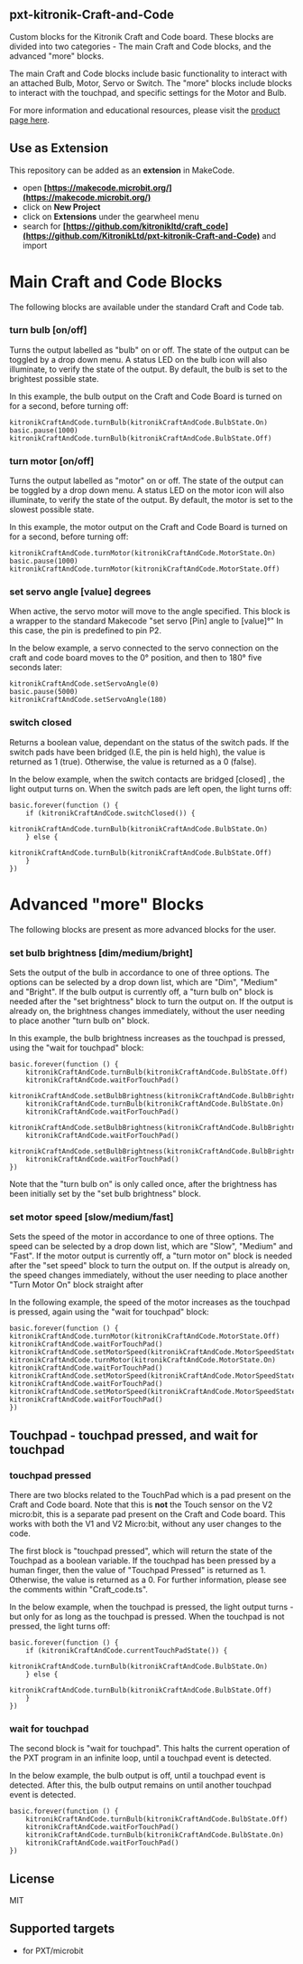 ## pxt-kitronik-Craft-and-Code
Custom blocks for the Kitronik Craft and Code board.
These blocks are divided into two categories - The main Craft and Code blocks, and the advanced "more" blocks.

The main Craft and Code blocks include basic functionality to interact with an attached Bulb, Motor, Servo or Switch.
The "more" blocks include blocks to interact with the touchpad, and specific settings for the Motor and Bulb.

For more information and educational resources, please visit the [product page here](https://kitronik.co.uk/products/56120).

## Use as Extension

This repository can be added as an **extension** in MakeCode.

* open **[https://makecode.microbit.org/](https://makecode.microbit.org/)**
* click on **New Project**
* click on **Extensions** under the gearwheel menu
* search for **[https://github.com/kitronikltd/craft_code](https://github.com/KitronikLtd/pxt-kitronik-Craft-and-Code)** and import

# Main Craft and Code Blocks

The following blocks are available under the standard Craft and Code tab. 

### turn bulb [on/off]

Turns the output labelled as "bulb" on or off.
The state of the output can be toggled by a drop down menu. 
A status LED on the bulb icon will also illuminate, to verify the state of the output. 
By default, the bulb is set to the brightest possible state.

In this example, the bulb output on the Craft and Code Board is turned on for a second, before turning off:
```blocks
kitronikCraftAndCode.turnBulb(kitronikCraftAndCode.BulbState.On)
basic.pause(1000)
kitronikCraftAndCode.turnBulb(kitronikCraftAndCode.BulbState.Off)
```
### turn motor [on/off]

Turns the output labelled as "motor" on or off.
The state of the output can be toggled by a drop down menu. 
A status LED on the motor icon will also illuminate, to verify the state of the output. 
By default, the motor is set to the slowest possible state.

In this example, the motor output on the Craft and Code Board is turned on for a second, before turning off:
```blocks
kitronikCraftAndCode.turnMotor(kitronikCraftAndCode.MotorState.On)
basic.pause(1000)
kitronikCraftAndCode.turnMotor(kitronikCraftAndCode.MotorState.Off)
```

### set servo angle [value] degrees

When active, the servo motor will move to the angle specified. 
This block is a wrapper to the standard Makecode "set servo [Pin] angle to [value]°"
In this case, the pin is predefined to pin P2. 

In the below example, a servo connected to the servo connection on the craft and code board moves to
the 0° position, and then to 180° five seconds later:
```blocks
kitronikCraftAndCode.setServoAngle(0)
basic.pause(5000)
kitronikCraftAndCode.setServoAngle(180)
```

### switch closed

Returns a boolean value, dependant on the status of the switch pads. 
If the switch pads have been bridged (I.E, the pin is held high), the value is returned as 1 (true).
Otherwise, the value is returned as a 0 (false). 

In the below example, when the switch contacts are bridged [closed] , the light output turns on.
When the switch pads are left open, the light turns off:
```blocks
basic.forever(function () {
    if (kitronikCraftAndCode.switchClosed()) {
        kitronikCraftAndCode.turnBulb(kitronikCraftAndCode.BulbState.On)
    } else {
        kitronikCraftAndCode.turnBulb(kitronikCraftAndCode.BulbState.Off)
    }
})
```
# Advanced "more" Blocks

The following blocks are present as more advanced blocks for the user. 

### set bulb brightness [dim/medium/bright]

Sets the output of the bulb in accordance to one of three options. 
The options can be selected by a drop down list, which are "Dim", "Medium" and "Bright". 
If the bulb output is currently off, a "turn bulb on" block is needed after the "set brightness" block to turn the output on.
If the output is already on, the brightness changes immediately, without the user needing to place another "turn bulb on" block.

In this example, the bulb brightness increases as the touchpad is pressed, using the "wait for touchpad" block:
```blocks
basic.forever(function () {
    kitronikCraftAndCode.turnBulb(kitronikCraftAndCode.BulbState.Off)
    kitronikCraftAndCode.waitForTouchPad()
    kitronikCraftAndCode.setBulbBrightness(kitronikCraftAndCode.BulbBrightnessState.Dim)
    kitronikCraftAndCode.turnBulb(kitronikCraftAndCode.BulbState.On)
    kitronikCraftAndCode.waitForTouchPad()
    kitronikCraftAndCode.setBulbBrightness(kitronikCraftAndCode.BulbBrightnessState.Medium)
    kitronikCraftAndCode.waitForTouchPad()
    kitronikCraftAndCode.setBulbBrightness(kitronikCraftAndCode.BulbBrightnessState.Bright)
    kitronikCraftAndCode.waitForTouchPad()
})
```
Note that the "turn bulb on" is only called once, after the brightness has been initially set by the "set bulb brightness" block.

### set motor speed [slow/medium/fast]

Sets the speed of the motor in accordance to one of three options. 
The speed can be selected by a drop down list, which are "Slow", "Medium" and "Fast". 
If the motor output is currently off, a "turn motor on" block is needed after the "set speed" block to turn the output on.
If the output is already on, the speed changes immediately, without the user needing to place another "Turn Motor On" block straight after

In the following example, the speed of the motor increases as the touchpad is pressed, again using the "wait for touchpad" block:
```blocks
basic.forever(function () {
kitronikCraftAndCode.turnMotor(kitronikCraftAndCode.MotorState.Off)
kitronikCraftAndCode.waitForTouchPad()
kitronikCraftAndCode.setMotorSpeed(kitronikCraftAndCode.MotorSpeedState.Slow)
kitronikCraftAndCode.turnMotor(kitronikCraftAndCode.MotorState.On)
kitronikCraftAndCode.waitForTouchPad()
kitronikCraftAndCode.setMotorSpeed(kitronikCraftAndCode.MotorSpeedState.Medium)
kitronikCraftAndCode.waitForTouchPad()
kitronikCraftAndCode.setMotorSpeed(kitronikCraftAndCode.MotorSpeedState.Fast)
kitronikCraftAndCode.waitForTouchPad()
})
```

## Touchpad - touchpad pressed, and wait for touchpad
### touchpad pressed
There are two blocks related to the TouchPad which is a pad present on the Craft and Code board.
Note that this is **not** the Touch sensor on the V2 micro:bit, this is a separate pad present on the Craft and Code board.
This works with both the V1 and V2 Micro:bit, without any user changes to the code. 

The first block is "touchpad pressed", which will return the state of the Touchpad as a boolean variable. 
If the touchpad has been pressed by a human finger, then the value of "Touchpad Pressed" is returned as 1.
Otherwise, the value is returned as a 0. For further information, please see the comments within "Craft_code.ts".

In the below example, when the touchpad is pressed, the light output turns - but only for as long as the touchpad is pressed.
When the touchpad is not pressed, the light turns off:
```blocks
basic.forever(function () {
    if (kitronikCraftAndCode.currentTouchPadState()) {
        kitronikCraftAndCode.turnBulb(kitronikCraftAndCode.BulbState.On)
    } else {
        kitronikCraftAndCode.turnBulb(kitronikCraftAndCode.BulbState.Off)
    }
})
```

### wait for touchpad
The second block is "wait for touchpad". 
This halts the current operation of the PXT program in an infinite loop, until a touchpad event is detected.

In the below example, the bulb output is off, until a touchpad event is detected. 
After this, the bulb output remains on until another touchpad event is detected. 

```blocks
basic.forever(function () {
    kitronikCraftAndCode.turnBulb(kitronikCraftAndCode.BulbState.Off)
    kitronikCraftAndCode.waitForTouchPad()
    kitronikCraftAndCode.turnBulb(kitronikCraftAndCode.BulbState.On)
    kitronikCraftAndCode.waitForTouchPad()
})
```

## License

MIT

## Supported targets

* for PXT/microbit
